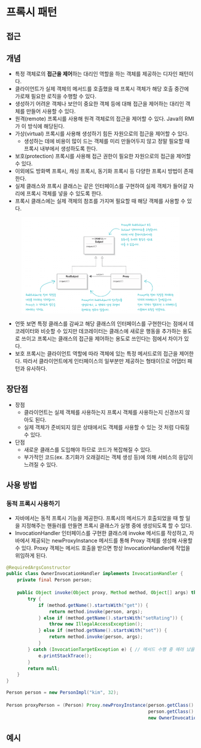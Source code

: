 # 프록시 패턴

## 접근

## 개념

* 특정 객체로의 **접근을 제어**하는 대리인 역할을 하는 객체를 제공하는 디자인 패턴이다.
* 클라이언트가 실제 객체의 메서드를 호출했을 때 프록시 객체가 해당 호출 중간에 가로채 필요한 로직을 수행할 수 있다.
* 생성하기 어려운 객체나 보안이 중요한 객체 등에 대해 접근을 제어하는 대리인 객체를 만들어 사용할 수 있다.
* 원격(remote) 프록시를 사용해 원격 객체로의 접근을 제어할 수 있다. Java의 RMI가 이 방식에 해당된다.
* 가상(virtual) 프록시를 사용해 생성하기 힘든 자원으로의 접근을 제어할 수 있다.
  * 생성하는 데에 비용이 많이 드는 객체를 미리 만들어두지 않고 정말 필요할 때 프록시 내부에서 생성하도록 한다.
* 보호(protection) 프록시를 사용해 접근 권한이 필요한 자원으로의 접근을 제어할 수 있다.
* 이외에도 방화벽 프록시, 캐싱 프록시, 동기화 프록시 등 다양한 프록시 방법이 존재한다.
* 실제 클래스와 프록시 클래스는 같은 인터페이스를 구현하여 실제 객체가 들어갈 자리에 프록시 객체를 넣을 수 있도록 한다.
* 프록시 클래스에는 실제 객체의 참조를 가지며 필요할 때 해당 객체를 사용할 수 있다.

<figure><img src="../../../.gitbook/assets/image (6) (1).png" alt=""><figcaption></figcaption></figure>

* 언뜻 보면 특정 클래스를 감싸고 해당 클래스의 인터페이스를 구현한다는 점에서 데코레이터와 비슷할 수 있지만 데코레이터는 클래스에 새로운 행동을 추가하는 용도로 쓰이고 프록시는 클래스의 접근을 제어하는 용도로 쓰인다는 점에서 차이가 있다.
* 보호 프록시는 클라이언트 역할에 따라 객체에 있는 특정 메서드로의 접근을 제어한다. 따라서 클라이언트에게 인터페이스의 일부분만 제공하는 형태이므로 어댑터 패턴과 유사하다.

## 장단점

* 장점
  * 클라이언트는 실제 객체를 사용하는지 프록시 객체를 사용하는지 신경쓰지 않아도 된다.
  * 실제 객체가 준비되지 않은 상태에서도 객체를 사용할 수 있는 것 처럼 다뤄질 수 있다.
* 단점
  * 새로운 클래스를 도입해야 하므로 코드가 복잡해질 수 있다.
  * 부가적인 코드(ex. 초기화가 오래걸리는 객체 생성 등)에 의해 서비스의 응답이 느려질 수 있다.

## 사용 방법

### 동적 프록시 사용하기

* 자바에서는 동적 프록시 기능을 제공한다. 프록시의 메서드가 호출되었을 때 할 일을 지정해주는 핸들러를 만들면 프록시 클래스가 실행 중에 생성되도록 할 수 있다.
* InvocationHandler 인터페이스를 구현한 클래스에 invoke 메서드를 작성하고, 자바에서 제공되는 newProxyInstance 메서드를 통해 Proxy 객체를 생성해 사용할 수 있다. Proxy 객체는 메서드 호출을 받으면 항상 InvocationHandler에 작업을 위임하게 된다.

```java
@RequiredArgsConstructor
public class OwnerInvocationHandler implements InvocationHandler {
    private final Person person;
    
    public Object invoke(Object proxy, Method method, Object[] args) throws IllegalAccessException {
        try {
            if (method.getName().startsWith("get")) {
                return method.invoke(person, args);
            } else if (method.getName().startsWith("setRating")) {
                throw new IllegalAccessException();
            } else if (method.getName().startsWith("set")) {
                return method.invoke(person, args);
            }
        } catch (InvocationTargetException e) { // 메서드 수행 중 에러 났을 때
            e.printStackTrace();
        }
        return null;
    } 
}
```

```java
Person person = new PersonImpl("kim", 32);

Person proxyPerson = (Person) Proxy.newProxyInstance(person.getClass().getClassLoader(),
                                                     person.getClass().getInterfaces(),
                                                     new OwnerInvocationHandler(person));
```

## 예시





